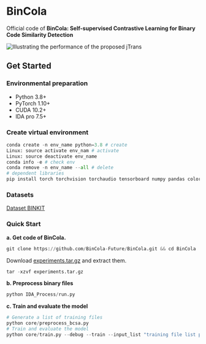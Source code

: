 
# BinCola

Official code of **BinCola: Self-supervised Contrastive Learning for Binary Code Similarity Detection**

![Illustrating the performance of the proposed jTrans](/figures/TOP1-poolsize.png)

## Get Started

### Environmental preparation

- Python 3.8+
- PyTorch 1.10+
- CUDA 10.2+
- IDA pro 7.5+

### Create virtual environment

```python
conda create -n env_name python=3.8 # create
Linux: source activate env_nam # activate
Linux: source deactivate env_name
conda info -e # check env
conda remove -n env_name --all # delete
# dependent libraries
pip install torch torchvision torchaudio tensorboard numpy pandas coloredlogs matplotlib PyYAML seaborn sklearn tqdm info-nce-pytorch
```

### Datasets

[Dataset BINKIT](https://github.com/SoftSec-KAIST/binkit)

### Quick Start

**a. Get code of BinCola.**

```python
git clone https://github.com/BinCola-Future/BinCola.git && cd BinCola
```

Download [experiments.tar.gz](https://cloud.vul337.team:8443/s/wmqzYFyJnSEfEgm) and extract them.

```python
tar -xzvf experiments.tar.gz
```

**b. Preprocess binary files**

```python
python IDA_Process/run.py
```

**c. Train and evaluate the model**

```python
# Generate a list of training files
python core/preprocess_bcsa.py
# Train and evaluate the model
python core/train.py --debug --train --input_list "training file list path"
```
